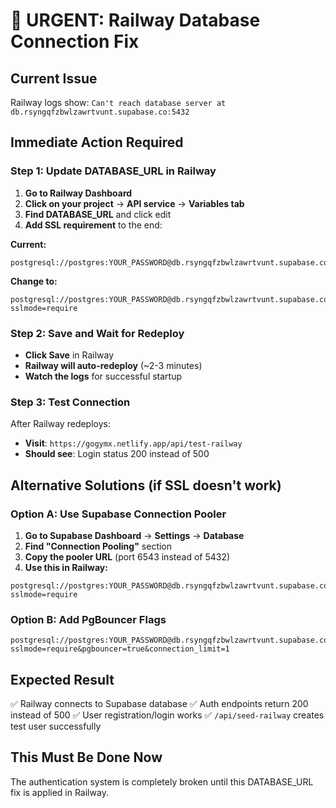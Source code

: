 # 🚨 URGENT: Railway Database Connection Fix

## Current Issue
Railway logs show: `Can't reach database server at db.rsyngqfzbwlzawrtvunt.supabase.co:5432`

## Immediate Action Required

### Step 1: Update DATABASE_URL in Railway
1. **Go to Railway Dashboard**
2. **Click on your project** → **API service** → **Variables tab**
3. **Find DATABASE_URL** and click edit
4. **Add SSL requirement** to the end:

**Current:**
```
postgresql://postgres:YOUR_PASSWORD@db.rsyngqfzbwlzawrtvunt.supabase.co:5432/postgres
```

**Change to:**
```
postgresql://postgres:YOUR_PASSWORD@db.rsyngqfzbwlzawrtvunt.supabase.co:5432/postgres?sslmode=require
```

### Step 2: Save and Wait for Redeploy
- **Click Save** in Railway
- **Railway will auto-redeploy** (~2-3 minutes)
- **Watch the logs** for successful startup

### Step 3: Test Connection
After Railway redeploys:
- **Visit**: `https://gogymx.netlify.app/api/test-railway`
- **Should see**: Login status 200 instead of 500

## Alternative Solutions (if SSL doesn't work)

### Option A: Use Supabase Connection Pooler
1. **Go to Supabase Dashboard** → **Settings** → **Database**
2. **Find "Connection Pooling"** section
3. **Copy the pooler URL** (port 6543 instead of 5432)
4. **Use this in Railway:**
```
postgresql://postgres:YOUR_PASSWORD@db.rsyngqfzbwlzawrtvunt.supabase.co:6543/postgres?sslmode=require
```

### Option B: Add PgBouncer Flags
```
postgresql://postgres:YOUR_PASSWORD@db.rsyngqfzbwlzawrtvunt.supabase.co:5432/postgres?sslmode=require&pgbouncer=true&connection_limit=1
```

## Expected Result
✅ Railway connects to Supabase database
✅ Auth endpoints return 200 instead of 500
✅ User registration/login works
✅ `/api/seed-railway` creates test user successfully

## This Must Be Done Now
The authentication system is completely broken until this DATABASE_URL fix is applied in Railway.

